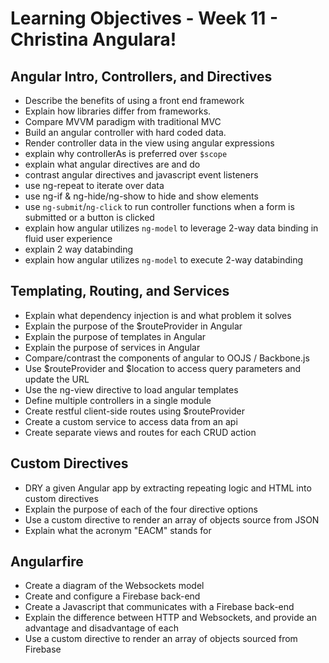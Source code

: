 # Learning Objectives - Week 11 - Christina Angulara!
## Angular Intro, Controllers, and Directives
- Describe the benefits of using a front end framework
- Explain how libraries differ from frameworks.
- Compare MVVM paradigm with traditional MVC
- Build an angular controller with hard coded data.
- Render controller data in the view using angular expressions
- explain why controllerAs is preferred over `$scope`
- explain what angular directives are and do
- contrast angular directives and javascript event listeners
- use ng-repeat to iterate over data
- use ng-if & ng-hide/ng-show to hide and show elements
- use `ng-submit`/`ng-click` to run controller functions when a form is submitted or a button is clicked
- explain how angular utilizes `ng-model` to leverage 2-way data binding in fluid user experience
- explain 2 way databinding
- explain how angular utilizes `ng-model` to execute 2-way databinding

## Templating, Routing, and Services

- Explain what dependency injection is and what problem it solves
- Explain the purpose of the $routeProvider in Angular
- Explain the purpose of templates in Angular
- Explain the purpose of services in Angular
- Compare/contrast the components of angular to OOJS / Backbone.js
- Use $routeProvider and $location to access query parameters and update the URL
- Use the ng-view directive to load angular templates
- Define multiple controllers in a single module
- Create restful client-side routes using $routeProvider
- Create a custom service to access data from an api
- Create separate views and routes for each CRUD action

## Custom Directives
- DRY a given Angular app by extracting repeating logic and HTML into custom directives
- Explain the purpose of each of the four directive options
- Use a custom directive to render an array of objects source from JSON
- Explain what the acronym "EACM" stands for

## Angularfire
- Create a diagram of the Websockets model
- Create and configure a Firebase back-end
- Create a Javascript that communicates with a Firebase back-end
- Explain the difference between HTTP and Websockets, and provide an advantage and disadvantage of each
- Use a custom directive to render an array of objects sourced from Firebase

